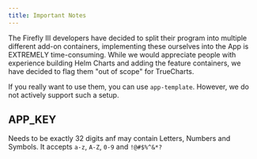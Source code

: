 ```yaml
---
title: Important Notes
---
```


The Firefly III developers have decided to split their program into multiple different add-on containers, implementing these ourselves into the App is EXTREMELY time-consuming. While we would appreciate people with experience building Helm Charts and adding the feature containers, we have decided to flag them "out of scope" for TrueCharts.

If you really want to use them, you can use `app-template`. However, we do not actively support such a setup.

## APP_KEY

Needs to be exactly 32 digits anf may contain Letters, Numbers and Symbols.
It accepts `a-z`, `A-Z`, `0-9` and `!@#$%^&*?`
